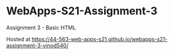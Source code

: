 # WebApps-S21-Assignment-3
Assignment 3 - Basic HTML


Hosted at https://44-563-web-apps-s21.github.io/webapps-s21-assignment-3-vinod540/